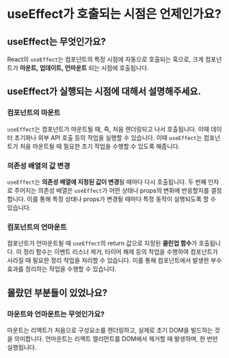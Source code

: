 # useEffect가 호출되는 시점은 언제인가요?

## useEffect는 무엇인가요?

React의 `useEffect`는 컴포넌트의 특정 시점에 자동으로 호출되는 훅으로, 크게 컴포넌트가 **마운트, 업데이트, 언마운트** 되는 시점에 호출됩니다.

## useEffect가 실행되는 시점에 대해서 설명해주세요.

### 컴포넌트의 마운트

`useEffect`는 컴포넌트가 마운트될 때, 즉, 처음 렌더링되고 나서 호출됩니다. 이때 데이터 초기화나 외부 API 호출 등의 작업을 실행할 수 있습니다. 이때 `useEffect`는 컴포넌트가 처음 마운트될 때 필요한 초기 작업을 수행할 수 있도록 해줍니다.

### 의존성 배열의 값 변경

`useEffect`는 **의존성 배열에 지정된 값이 변경**될 때마다 다시 호출됩니다. 두 번째 인자로 주어지는 의존성 배열은 `useEffect`가 어떤 상태나 props의 변화에 반응할지를 결정합니다. 이를 통해 특정 상태나 props가 변경될 때마다 특정 동작이 실행되도록 할 수 있습니다.

### 컴포넌트의 언마운트

컴포넌트가 언마운트될 때 `useEffect`의 return 값으로 지정된 **클린업 함수**가 호출됩니다. 이 정리 함수는 이벤트 리스너 제거, 타이머 해제 등의 작업을 수행하여 컴포넌트가 사라질 때 필요한 정리 작업을 처리할 수 있습니다. 이를 통해 컴포넌트에서 발생한 부수효과를 정리하는 작업을 수행할 수 있습니다.

## 몰랐던 부분들이 있었나요?

### 마운트와 언마운트는 무엇인가요?

마운트는 리액트가 처음으로 구성요소를 렌더링하고, 실제로 초기 DOM을 빌드하는 것을 의미합니다. 언마운트는 리액트 엘리먼트를 DOM에서 제거할 때 발생하며, 한 번만 실행됩니다.

